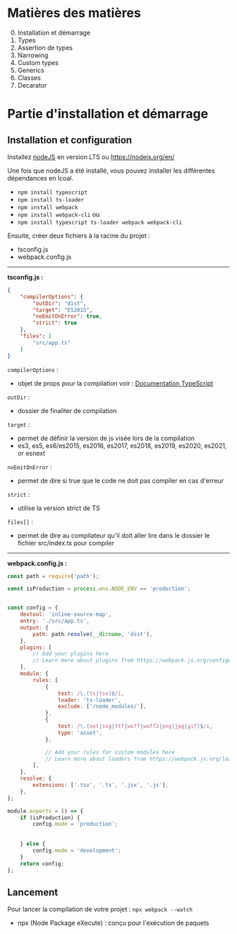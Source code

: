 # Matières des matières

0. Installation et démarrage
1. Types
2. Assertion de types
3. Narrowing
4. Custom types
5. Generics
6. Classes
7. Decarator

# Partie d'installation et démarrage

## Installation et configuration
Installez [nodeJS](https://nodejs.org/en/) en version LTS ou https://nodejs.org/en/

Une fois que nodeJS a été installé, vous pouvez installer les différentes dépendances en lcoal.
- `npm install typescript`
- `npm install ts-loader`
- `npm install webpack`
- `npm install webpack-cli`
ou 
- `npm install typescript ts-loader webpack webpack-cli`


Ensuite, créer deux fichiers à la racine du projet :
- tsconfig.js
- webpack.config.js

---

**tsconfig.js :**

```json
{
    "compilerOptions": {
        "outDir": "dist",
        "target": "ES2015",
        "noEmitOnError": true,
        "strict": true
    },
    "files": [
        "src/app.ts"
    ]
}
```

`compilerOptions` : 
* objet de props pour la compilation voir : [Documentation TypeScript](https://www.typescriptlang.org/docs/handbook/compiler-options.html)

`outDir` : 
* dossier de finaliter de compilation

`target` : 
* permet de définir la version de js visée lors de la compilation
* es3, es5, es6/es2015, es2016, es2017, es2018, es2019, es2020, es2021, or esnext

`noEmitOnError` : 
* permet de dire si true que le code ne doit pas compiler en cas d'erreur

`strict` : 
* utilise la version strict de TS

`files[]` : 
* permet de dire au compilateur qu'il doit aller lire dans le dossier le fichier src/index.ts pour compiler 

---

**webpack.config.js :**
```js
const path = require('path');

const isProduction = process.env.NODE_ENV == 'production';


const config = {
    devtool: 'inline-source-map',
    entry: './src/app.ts',
    output: {
        path: path.resolve(__dirname, 'dist'),
    },
    plugins: [
        // Add your plugins here
        // Learn more about plugins from https://webpack.js.org/configuration/plugins/
    ],
    module: {
        rules: [
            {
                test: /\.(ts|tsx)$/i,
                loader: 'ts-loader',
                exclude: ['/node_modules/'],
            },
            {
                test: /\.(eot|svg|ttf|woff|woff2|png|jpg|gif)$/i,
                type: 'asset',
            },

            // Add your rules for custom modules here
            // Learn more about loaders from https://webpack.js.org/loaders/
        ],
    },
    resolve: {
        extensions: ['.tsx', '.ts', '.jsx', '.js'],
    },
};

module.exports = () => {
    if (isProduction) {
        config.mode = 'production';
        
        
    } else {
        config.mode = 'development';
    }
    return config;
};
```

## Lancement
Pour lancer la compilation de votre projet : `npx webpack --watch`

- npx (Node Package eXecute) : conçu pour l'exécution de paquets
